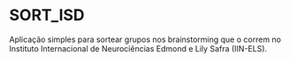 # SORT_ISD

Aplicação simples para sortear grupos nos brainstorming que o correm no Instituto Internacional de Neurociências Edmond e Lily Safra (IIN-ELS).
